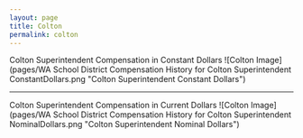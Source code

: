 ```yaml
---
layout: page
title: Colton
permalink: colton
---
```



Colton Superintendent Compensation in Constant Dollars
![Colton Image](pages/WA School District Compensation History for Colton Superintendent ConstantDollars.png "Colton Superintendent Constant Dollars")
___

Colton Superintendent Compensation in Current Dollars
![Colton Image](pages/WA School District Compensation History for Colton Superintendent NominalDollars.png "Colton Superintendent Nominal Dollars")